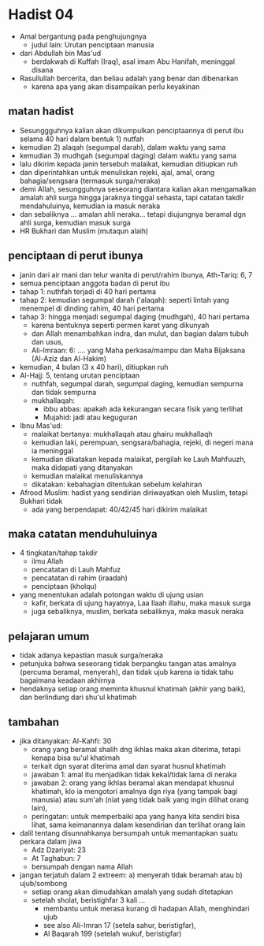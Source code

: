 # Hadist 04
* Amal bergantung pada penghujungnya
  * judul lain: Urutan penciptaan manusia
* dari Abdullah bin Mas'ud
  * berdakwah di Kuffah (Iraq), asal imam Abu Hanifah, meninggal disana
* Rasullullah bercerita, dan beliau adalah yang benar dan dibenarkan
  * karena apa yang akan disampaikan perlu keyakinan

## matan hadist
* Sesunggguhnya kalian akan dikumpulkan penciptaannya di perut ibu selama 40 hari dalam bentuk 1) nutfah
* kemudian 2) alaqah (segumpal darah), dalam waktu yang sama
* kemudian 3) mudhgah (segumpal daging) dalam waktu yang sama
* lalu dikirim kepada janin tersebuh malaikat, 
  kemudian ditiupkan ruh
* dan diperintahkan untuk menuliskan rejeki, ajal, amal, orang bahagia/sengsara (termasuk surga/neraka)
* demi Allah, sesungguhnya seseorang diantara kalian akan mengamalkan amalah ahli surga hingga jaraknya tinggal sehasta, tapi catatan takdir mendahuluinya, kemudian ia masuk neraka
* dan sebaliknya ... amalan ahli neraka... tetapi diujungnya beramal dgn ahli surga, kemudian masuk surga
* HR Bukhari dan Muslim (mutaqun alaih)

## penciptaan di perut ibunya
* janin dari air mani dan telur wanita di perut/rahim ibunya, Ath-Tariq: 6, 7
* semua penciptaan anggota badan di perut ibu
* tahap 1: nuthfah terjadi di 40 hari pertama
* tahap 2: kemudian segumpal darah ('alaqah): seperti lintah yang menempel di dinding rahim, 
  40 hari pertama
* tahap 3: hingga menjadi segumpal daging (mudhgah), 40 hari pertama
  * karena bentuknya seperti permen karet yang dikunyah
  * dan Allah menambahkan indra, dan mulut, dan bagian dalam tubuh dan usus,
  * Ali-Imraan: 6: .... yang Maha perkasa/mampu dan Maha Bijaksana (Al-Aziz dan Al-Hakim)
* kemudian, 4 bulan (3 x 40 hari), ditiupkan ruh
* Al-Hajj: 5, tentang urutan penciptaan
  * nuthfah, segumpal darah, segumpal daging, kemudian sempurna dan tidak sempurna
  * mukhallaqah:
    * ibbu abbas: apakah ada kekurangan secara fisik yang terlihat
    * Mujahid: jadi atau keguguran
* Ibnu Mas'ud: 
  * malaikat bertanya: mukhallaqah atau ghairu mukhallaqh
  * kemudian laki, perempuan, sengsara/bahagia, rejeki, di negeri mana ia meninggal
  * kemudian dikatakan kepada malaikat, pergilah ke Lauh Mahfuuzh, maka didapati yang ditanyakan
  * kemudian malaikat menuliskannya
  * dikatakan: kebahagian ditentukan sebelum kelahiran
* Afrood Muslim: hadist yang sendirian diriwayatkan oleh Muslim, tetapi Bukhari tidak
  * ada yang berpendapat: 40/42/45 hari dikirim malaikat 

## maka catatan menduhuluinya
* 4 tingkatan/tahap takdir
  * ilmu Allah
  * pencatatan  di Lauh Mahfuz
  * pencatatan di rahim (iraadah)
  * penciptaan (kholqu)
* yang menentukan adalah potongan waktu di ujung usian
  * kafir, berkata di ujung hayatnya, Laa Ilaah illahu, maka masuk surga
  * juga sebaliknya, muslim, berkata sebaliknya, maka masuk neraka

## pelajaran umum
* tidak adanya kepastian masuk surga/neraka
* petunjuka bahwa seseorang tidak berpangku tangan atas amalnya (percuma beramal, menyerah),
  dan tidak ujub karena ia tidak tahu bagaimana keadaan akhirnya
* hendaknya setiap orang meminta khusnul khatimah (akhir yang baik), 
  dan berlindung dari shu'ul khatimah

## tambahan
* jika ditanyakan: Al-Kahfi: 30
  * orang yang beramal shalih dng ikhlas maka akan diterima, tetapi kenapa bisa su'ul khatimah
  * terkait dgn syarat diterima amal dan syarat husnul khatimah
  * jawaban 1: amal itu menjadikan tidak kekal/tidak lama di neraka
  * jawaban 2: orang yang ikhlas beramal akan mendapat khusnul khatimah,
    klo ia mengotori amalnya dgn riya (yang tampak bagi manusia) 
    atau sum'ah (niat yang tidak baik yang ingin dilihat orang lain), 
  * peringatan: untuk memperbaiki apa yang hanya kita sendiri bisa lihat,
    sama keimanannya dalam kesendirian dan terlihat orang lain
 * dalil tentang disunnahkanya bersumpah untuk memantapkan suatu perkara dalam jiwa
   * Adz Dzariyat: 23
   * At Taghabun: 7
   * bersumpah dengan nama Allah
 * jangan terjatuh dalam 2 extreem: a) menyerah tidak beramah atau b) ujub/sombong
   * setiap orang akan dimudahkan amalah yang sudah ditetapkan
   * setelah sholat, beristighfar 3 kali ...
     * membantu untuk merasa kurang di hadapan Allah, menghindari ujub
     * see also Ali-Imran 17 (setela sahur, beristigfar), 
     * Al Baqarah 199 (setelah wukuf, beristigfar)
